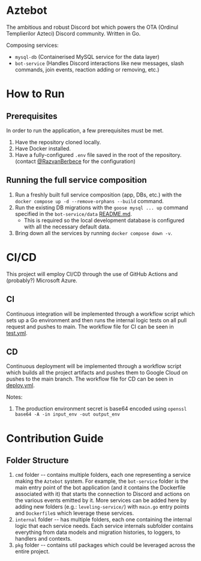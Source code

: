 # Aztebot
The ambitious and robust Discord bot which powers the OTA (Ordinul Templierilor Azteci) Discord community. Written in Go.

Composing services:
- `mysql-db` (Containerised MySQL service for the data layer)
- `bot-service` (Handles Discord interactions like new messages, slash commands, join events, reaction adding or removing, etc.)

# How to Run
## Prerequisites
In order to run the application, a few prerequisites must be met.
1. Have the repository cloned locally.
2. Have Docker installed.
3. Have a fully-configured `.env` file saved in the root of the repository. (contact [@RazvanBerbece](https://github.com/RazvanBerbece) for the configuration)

## Running the full service composition
1. Run a freshly built full service composition (app, DBs, etc.) with the `docker compose up -d --remove-orphans --build` command.
2. Run the existing DB migrations with the `goose mysql ... up` command specified in the `bot-service/data` [README.md](./internal/bot-service/data/README.md).
    - This is required so the local development database is configured with all the necessary default data.   
3. Bring down all the services by running `docker compose down -v`.

# CI/CD
This project will employ CI/CD through the use of GitHub Actions and (probably?) Microsoft Azure. 

## CI
Continuous integration will be implemented through a workflow script which sets up a Go environment and then runs the internal logic tests on all pull request and pushes to main. The workflow file for CI can be seen in [test.yml](.github/workflows/test.yml).

## CD
Continuous deployment will be implemented through a workflow script which builds all the project artifacts and pushes them to Google Cloud on pushes to the main branch. The workflow file for CD can be seen in [deploy.yml](.github/workflows/deploy.yml).

Notes:
1. The production environment secret is base64 encoded using `openssl base64 -A -in input_env -out output_env`

# Contribution Guide
## Folder Structure
1. `cmd` folder -- contains multiple folders, each one representing a service making the `Aztebot` system. For example, the `bot-service` folder is the main entry point of the bot application (and it contains the Dockerfile associated with it) that starts the connection to Discord and actions on the various events emitted by it. More services can be added here by adding new folders (e.g.: `leveling-service/`) with `main.go` entry points and `Dockerfile`s which leverage these services.
2. `internal` folder -- has multiple folders, each one containing the internal logic that each service needs. Each service internals subfolder contains everything from data models and migration histories, to loggers, to handlers and contexts.
3. `pkg` folder -- contains util packages which could be leveraged across the entire project.
